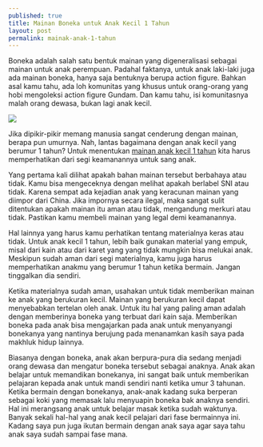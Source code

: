 ```yaml
---
published: true
title: Mainan Boneka untuk Anak Kecil 1 Tahun
layout: post
permalink: mainak-anak-1-tahun
---
```

Boneka adalah salah satu bentuk mainan yang digeneralisasi sebagai mainan untuk anak perempuan. Padahal faktanya, untuk anak laki-laki juga ada mainan boneka, hanya saja bentuknya berupa action figure. Bahkan asal kamu tahu, ada loh komunitas yang khusus untuk orang-orang yang hobi mengoleksi action figure Gundam. Dan kamu tahu, isi komunitasnya malah orang dewasa, bukan lagi anak kecil.

<img src="http://3.bp.blogspot.com/-YjQvD8XP9Q0/VjBI5Nt8PeI/AAAAAAAAMhk/P3Qpk1VBoCI/s1600/Gambar%2BWallpaper%2BBoneka%2BTeddy%2BBear%2BLove.jpg">

Jika dipikir-pikir memang manusia sangat cenderung dengan mainan, berapa pun umurnya. Nah, lantas bagaimana dengan anak kecil yang berumur 1 tahun? Untuk menentukan <a href="https://www.ruparupa.com/mainan-dan-bayi.html">mainan anak kecil 1 tahun</a> kita harus memperhatikan dari segi keamanannya untuk sang anak.

Yang pertama kali dilihat apakah bahan mainan tersebut berbahaya atau tidak. Kamu bisa mengeceknya dengan melihat apakah berlabel SNI atau tidak. Karena sempat ada kejadian anak yang keracunan mainan yang diimpor dari China. Jika impornya secara ilegal, maka sangat sulit ditentukan apakah mainan itu aman atau tidak, mengandung merkuri atau tidak. Pastikan kamu membeli mainan yang legal demi keamanannya.

Hal lainnya yang harus kamu perhatikan tentang materialnya keras atau tidak. Untuk anak kecil 1 tahun, lebih baik gunakan material yang empuk, misal dari kain atau dari karet yang yang tidak mungkin bisa melukai anak. Meskipun sudah aman dari segi materialnya, kamu juga harus memperhatikan anakmu yang berumur 1 tahun ketika bermain. Jangan tinggalkan dia sendiri.

Ketika materialnya sudah aman, usahakan untuk tidak memberikan mainan ke anak yang berukuran kecil. Mainan yang berukuran kecil dapat menyebabkan tertelan oleh anak. Untuk itu hal yang paling aman adalah dengan memberinya boneka yang terbuat dari kain saja. Memberikan boneka pada anak bisa mengajarkan pada anak untuk menyanyangi bonekanya yang nantinya berujung pada menanamkan kasih saya pada makhluk hidup lainnya.

Biasanya dengan boneka, anak akan berpura-pura dia sedang menjadi orang dewasa dan mengatur boneka tersebut sebagai anaknya. Anak akan belajar untuk memandikan bonekanya, ini sangat baik untuk memberikan pelajaran kepada anak untuk mandi sendiri nanti ketika umur 3 tahunan. Ketika bermain dengan bonekanya, anak-anak kadang suka berperan sebagai koki yang memasak lalu menyuapin boneka bak anaknya sendiri. Hal ini merangsang anak untuk belajar masak ketika sudah waktunya. Banyak sekali hal-hal yang anak kecil pelajari dari fase bermainnya ini. Kadang saya pun juga ikutan bermain dengan anak saya agar saya tahu anak saya sudah sampai fase mana.